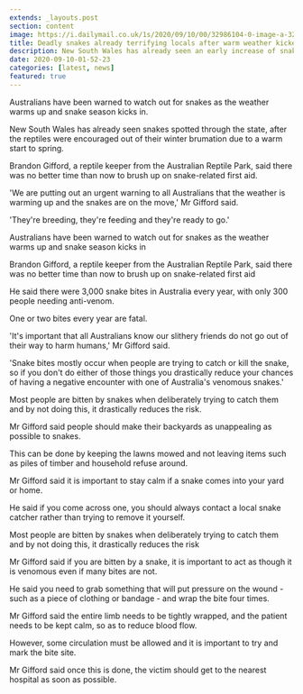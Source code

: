 ```yaml
---
extends: _layouts.post
section: content
image: https://i.dailymail.co.uk/1s/2020/09/10/00/32986104-0-image-a-32_1599693461711.jpg 
title: Deadly snakes already terrifying locals after warm weather kicked the season off early 
description: New South Wales has already seen an early increase of snake appearances, after the reptiles were encouraged out of hibernation due to the start of spring. 
date: 2020-09-10-01-52-23 
categories: [latest, news] 
featured: true 
--- 
```

Australians have been warned to watch out for snakes as the weather warms up and snake season kicks in.

New South Wales has already seen snakes spotted through the state, after the reptiles were encouraged out of their winter brumation due to a warm start to spring.

Brandon Gifford, a reptile keeper from the Australian Reptile Park, said there was no better time than now to brush up on snake-related first aid.

'We are putting out an urgent warning to all Australians that the weather is warming up and the snakes are on the move,' Mr Gifford said.

'They're breeding, they're feeding and they're ready to go.' 

Australians have been warned to watch out for snakes as the weather warms up and snake season kicks in

Brandon Gifford, a reptile keeper from the Australian Reptile Park, said there was no better time than now to brush up on snake-related first aid

He said there were 3,000 snake bites in Australia every year, with only 300 people needing anti-venom.

One or two bites every year are fatal.  

'It's important that all Australians know our slithery friends do not go out of their way to harm humans,' Mr Gifford said.

'Snake bites mostly occur when people are trying to catch or kill the snake, so if you don't do either of those things you drastically reduce your chances of having a negative encounter with one of Australia's venomous snakes.'

Most people are bitten by snakes when deliberately trying to catch them and by not doing this, it drastically reduces the risk. 

Mr Gifford said people should make their backyards as unappealing as possible to snakes.

This can be done by keeping the lawns mowed and not leaving items such as piles of timber and household refuse around. 

Mr Gifford said it is important to stay calm if a snake comes into your yard or home.

He said if you come across one, you should always contact a local snake catcher rather than trying to remove it yourself. 

Most people are bitten by snakes when deliberately trying to catch them and by not doing this, it drastically reduces the risk

Mr Gifford said if you are bitten by a snake, it is important to act as though it is venomous even if many bites are not.

He said you need to grab something that will put pressure on the wound - such as a piece of clothing or bandage - and wrap the bite four times.

Mr Gifford said the entire limb needs to be tightly wrapped, and the patient needs to be kept calm, so as to reduce blood flow.

However, some circulation must be allowed and it is important to try and mark the bite site.

Mr Gifford said once this is done, the victim should get to the nearest hospital as soon as possible.  

